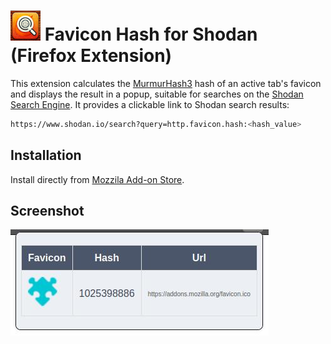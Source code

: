 # ![Icon](src/icons/icon-48x48.png) Favicon Hash for Shodan (Firefox Extension)
This extension calculates the [MurmurHash3](https://en.wikipedia.org/wiki/MurmurHash) hash of an active tab's favicon and displays the result in a popup, suitable for searches on the [Shodan Search Engine](https://shodan.io). It provides a clickable link to Shodan search results:

```bash
https://www.shodan.io/search?query=http.favicon.hash:<hash_value>
```
## Installation

Install directly from [Mozzila Add-on Store](https://addons.mozilla.org/en-GB/firefox/addon/favicon-hash-for-shodan/).

## Screenshot

![Favicon Hash for Shodan Screenshot](screenshot/screenshot.jpeg)
